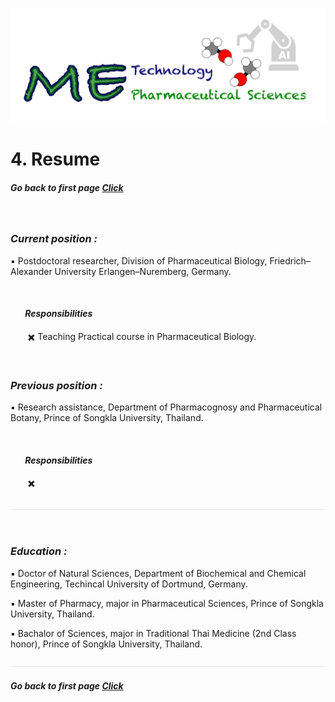 ![](/images/cv-header.png)


# 4. Resume


##### Go back to first page [Click](/online_cv/README.md)

&nbsp;&nbsp;


### *Current position :*


:black_small_square: Postdoctoral researcher, Division of Pharmaceutical Biology, Friedrich–Alexander University Erlangen–Nuremberg, Germany.

&nbsp;

#### &nbsp;&nbsp;&nbsp;&nbsp;&nbsp;&nbsp;  *Responsibilities*


&nbsp;&nbsp;&nbsp;&nbsp;&nbsp;&nbsp; :heavy_multiplication_x: Teaching Practical course in Pharmaceutical Biology.

&nbsp;


### *Previous position :*


:black_small_square: Research assistance, Department of Pharmacognosy and Pharmaceutical Botany, Prince of Songkla University, Thailand.

&nbsp;

#### &nbsp;&nbsp;&nbsp;&nbsp;&nbsp;&nbsp;  *Responsibilities*


&nbsp;&nbsp;&nbsp;&nbsp;&nbsp;&nbsp; :heavy_multiplication_x:

![](/images/line04.png)

&nbsp;&nbsp;

### *Education :*

:black_small_square: Doctor of Natural Sciences, Department of Biochemical and Chemical Engineering, Techincal University of Dortmund, Germany.


:black_small_square: Master of Pharmacy, major in Pharmaceutical Sciences, Prince of Songkla University, Thailand.


:black_small_square: Bachalor of Sciences, major in Traditional Thai Medicine (2nd Class honor), Prince of Songkla University, Thailand.


![](/images/line04.png)


##### Go back to first page [Click](/online_cv/README.md)
